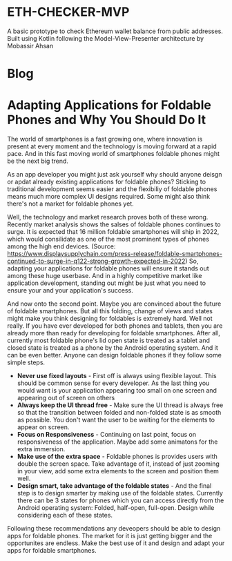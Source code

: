 # ETH-CHECKER-MVP
A basic prototype to check Ethereum wallet balance from public addresses. 
Built using Kotlin following the Model-View-Presenter architecture by Mobassir Ahsan

# Blog

# Adapting Applications for Foldable Phones and Why You Should Do It

The world of smartphones is a fast growing one, where innovation is present at every moment and the technology is moving forward at a rapid pace. And in this fast moving world of smartphones foldable phones might be the next big trend. 

As an app developer you might just ask yourself why should anyone deisgn or apdat already existing applications for foldable phones? Sticking to traditional development seems easier and the flexibiliy of foldable phones means much more complex UI designs required. Some might also think there's not a market for foldable phones yet. 

Well, the technology and market research proves both of these wrong. Recently market analysis shows the salses of foldable phones continues to surge. It is expected that 16 million foldable smartphones will ship in 2022, which would consilidate as one of the most prominent types of phones among the high end devices. (Source: https://www.displaysupplychain.com/press-release/foldable-smartphones-continued-to-surge-in-q122-strong-growth-expected-in-2022)
So, adapting your applications for foldable phones will ensure it stands out among these huge userbase. And in a highly competitive market like application development, standing out might be  just what you need to ensure your and your application's success.

And now onto the second point. Maybe you are convinced about the future of foldable smartphones. But all this folding, change of views and states might make you think designing for foldables is extremely hard. Well not really. If you have ever developed for both phones and tablets, then you are already more than ready for developing for foldable smartphones. After all, currently most foldable phone's lid open state is treated as a tablet and closed state is treated as a phone by the Android operating system. And it can be even better. Anyone can design foldable phones if they follow some simple steps. 

* **Never use fixed layouts** - First off is always using flexible layout. This should be common sense for every developer. As the last thing you would want is your application appearing too small on one screen and appearing out of screen on others 
* **Always keep the UI thread free** - Make sure the UI thread is always free so that the transition between folded and non-folded state is as smooth as possible. You don't want the user to be waiting for the elements to appear on screen.
* **Focus on Responsiveness** - Continuing on last point, focus on responsiveness of the application. Maybe add some animatons for the extra immersion.
* **Make use of the extra space** - Foldable phones is provides users with double the screen space. Take advantage of it, instead of just zooming in your view, add some extra elements to the screen and position them well.
* **Design smart, take advantage of the foldable states** - And the final step is to design smarter by making use of the foldable states. Currently there can be 3 states for phones which you can access directly from the Android operating system: Folded, half-open, full-open. Design while considering each of these states.

Following these recommendations any deveopers should be able to design apps for foldable phones. The market for it is just getting bigger and the opportunites are endless. Make the best use of it and design and adapt your apps for foldable smartphones. 
